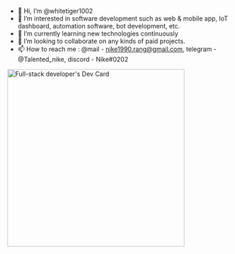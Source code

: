 - 👋 Hi, I’m @whitetiger1002
- 👀 I’m interested in software development such as web & mobile app, IoT dashboard, automation software, bot development, etc.
- 🌱 I’m currently learning new technologies continuously
- 💞️ I’m looking to collaborate on any kinds of paid projects.
- 📫 How to reach me : @mail - nike1990.rang@gmail.com, telegram - @Talented_nike, discord - Nike#0202

<!---
whitetiger1002/whitetiger1002 is a ✨ special ✨ repository because its `README.md` (this file) appears on your GitHub profile.
You can click the Preview link to take a look at your changes.
--->
<a href="https://app.daily.dev/whitetiger"><img src="https://api.daily.dev/devcards/905ffea7129f419aa62710d7d537b412.png?r=rso" width="400" alt="Full-stack developer's Dev Card"/></a>

